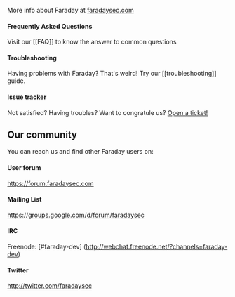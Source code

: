 More info about Faraday at [faradaysec.com](http://faradaysec.com)

#### Frequently Asked Questions
Visit our [[FAQ]] to know the answer to common questions

#### Troubleshooting
Having problems with Faraday? That's weird! Try our [[troubleshooting]] guide.

#### Issue tracker
Not satisfied? Having troubles? Want to congratule us? [Open a ticket!](https://github.com/infobyte/faraday/issues)

## Our community
You can reach us and find other Faraday users on:

#### User forum
https://forum.faradaysec.com

#### Mailing List
https://groups.google.com/d/forum/faradaysec

#### IRC
Freenode: [#faraday-dev] (http://webchat.freenode.net/?channels=faraday-dev)

#### Twitter
http://twitter.com/faradaysec